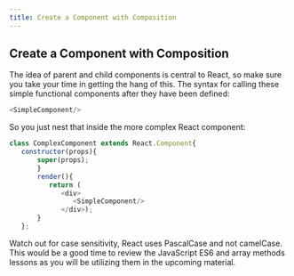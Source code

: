 ```yaml
---
title: Create a Component with Composition
---
```

## Create a Component with Composition

The idea of parent and child components is central to React, so make sure you take your time in getting the hang of this.
The syntax for calling these simple functional components after they have been defined:
```javascript
<SimpleComponent/>
```
So you just nest that inside the more complex React component:
```javascript
class ComplexComponent extends React.Component{
   constructor(props){
       super(props);
       }
       render(){
          return (
             <div>
                <SimpleComponent/>
             </div>);
       }
   };
   ```
Watch out for case sensitivity, React uses PascalCase and not camelCase. This would be a good time to review the JavaScript ES6 and array methods lessons as you will be utilizing them in the upcoming material.

